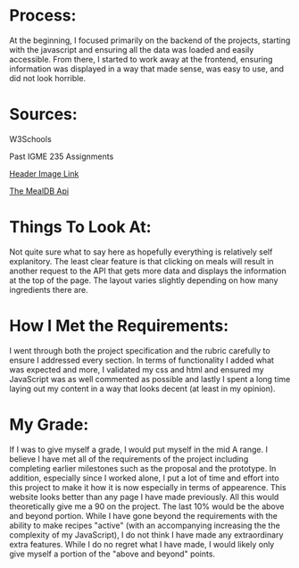# Process:
At the beginning, I focused primarily on the backend of the projects, starting with the javascript and ensuring all the data was loaded and easily accessible. From there, I started to work away at the frontend, ensuring information was displayed in a way that made sense, was easy to use, and did not look horrible.

# Sources:
W3Schools

Past IGME 235 Assignments

[Header Image Link](http://maplelanes.com/rvc/wp-content/uploads/sites/2/2018/05/food-and-bevarge-header.jpg)

[The MealDB Api](https://www.themealdb.com/api.php)

# Things To Look At:
Not quite sure what to say here as hopefully everything is relatively self explanitory. The least clear feature is that clicking on meals will result in another request to the API that gets more data and displays the information at the top of the page. The layout varies slightly depending on how many ingredients there are.

# How I Met the Requirements:
I went through both the project specification and the rubric carefully to ensure I addressed every section. In terms of functionality I added what was expected and more, I validated my css and html and ensured my JavaScript was as well commented as possible and lastly I spent a long time laying out my content in a way that looks decent (at least in my opinion).

# My Grade: 
If I was to give myself a grade, I would put myself in the mid A range. I believe I have met all of the requirements of the project including completing earlier milestones such as the proposal and the prototype. In addition, especially since I worked alone, I put a lot of time and effort into this project to make it how it is now especially in terms of appearence. This website looks better than any page I have made previously. All this would theoretically give me a 90 on the project. The last 10% would be the above and beyond portion. While I have gone beyond the requirements with the ability to make recipes "active" (with an accompanying increasing the the complexity of my JavaScript), I do not think I have made any extraordinary extra features. While I do no regret what I have made, I would likely only give myself a portion of the "above and beyond" points. 
